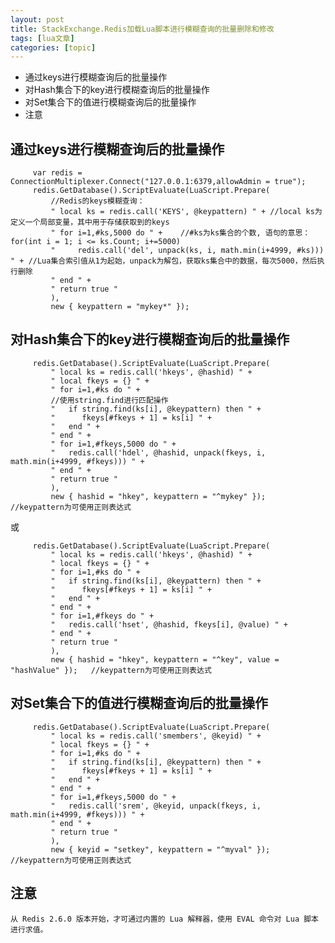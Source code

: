 ```yaml
---
layout: post
title: StackExchange.Redis加载Lua脚本进行模糊查询的批量删除和修改 
tags: [lua文章]
categories: [topic]
---
```

  * 通过keys进行模糊查询后的批量操作
  * 对Hash集合下的key进行模糊查询后的批量操作
  * 对Set集合下的值进行模糊查询后的批量操作
  * 注意

## 通过keys进行模糊查询后的批量操作

    
    
         var redis = ConnectionMultiplexer.Connect("127.0.0.1:6379,allowAdmin = true");
         redis.GetDatabase().ScriptEvaluate(LuaScript.Prepare(
             //Redis的keys模糊查询：
             " local ks = redis.call('KEYS', @keypattern) " + //local ks为定义一个局部变量，其中用于存储获取到的keys
             " for i=1,#ks,5000 do " +    //#ks为ks集合的个数, 语句的意思： for(int i = 1; i <= ks.Count; i+=5000)
             "     redis.call('del', unpack(ks, i, math.min(i+4999, #ks))) " + //Lua集合索引值从1为起始，unpack为解包，获取ks集合中的数据，每次5000，然后执行删除
             " end " +
             " return true "
             ),
             new { keypattern = "mykey*" });
    

## 对Hash集合下的key进行模糊查询后的批量操作

    
    
         redis.GetDatabase().ScriptEvaluate(LuaScript.Prepare(
             " local ks = redis.call('hkeys', @hashid) " +
             " local fkeys = {} " +
             " for i=1,#ks do " +
             //使用string.find进行匹配操作
             "   if string.find(ks[i], @keypattern) then " +
             "      fkeys[#fkeys + 1] = ks[i] " +
             "   end " +
             " end " +
             " for i=1,#fkeys,5000 do " +
             "   redis.call('hdel', @hashid, unpack(fkeys, i, math.min(i+4999, #fkeys))) " +
             " end " +
             " return true "
             ),
             new { hashid = "hkey", keypattern = "^mykey" });   //keypattern为可使用正则表达式
    

或

    
    
         redis.GetDatabase().ScriptEvaluate(LuaScript.Prepare(
             " local ks = redis.call('hkeys', @hashid) " +
             " local fkeys = {} " +
             " for i=1,#ks do " +
             "   if string.find(ks[i], @keypattern) then " +
             "      fkeys[#fkeys + 1] = ks[i] " +
             "   end " +
             " end " +
             " for i=1,#fkeys do " +
             "   redis.call('hset', @hashid, fkeys[i], @value) " +
             " end " +
             " return true "
             ),
             new { hashid = "hkey", keypattern = "^key", value = "hashValue" });   //keypattern为可使用正则表达式
    

## 对Set集合下的值进行模糊查询后的批量操作

    
    
         redis.GetDatabase().ScriptEvaluate(LuaScript.Prepare(
             " local ks = redis.call('smembers', @keyid) " +
             " local fkeys = {} " +
             " for i=1,#ks do " +
             "   if string.find(ks[i], @keypattern) then " +
             "      fkeys[#fkeys + 1] = ks[i] " +
             "   end " +
             " end " +
             " for i=1,#fkeys,5000 do " +
             "   redis.call('srem', @keyid, unpack(fkeys, i, math.min(i+4999, #fkeys))) " +
             " end " +
             " return true "
             ),
             new { keyid = "setkey", keypattern = "^myval" });   //keypattern为可使用正则表达式
    

## 注意

    
    
    从 Redis 2.6.0 版本开始，才可通过内置的 Lua 解释器，使用 EVAL 命令对 Lua 脚本进行求值。